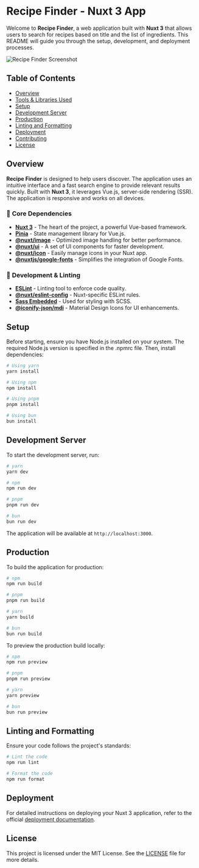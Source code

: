 # Recipe Finder - Nuxt 3 App

Welcome to **Recipe Finder**, a web application built with **Nuxt 3** that allows users to search for recipes based on title and the list of ingredients. This README will guide you through the setup, development, and deployment processes.

![Recipe Finder Screenshot](public/home.png)

## Table of Contents

- [Overview](#overview)
- [Tools & Libraries Used](#tools--libraries-used)
- [Setup](#setup)
- [Development Server](#development-server)
- [Production](#production)
- [Linting and Formatting](#linting-and-formatting)
- [Deployment](#deployment)
- [Contributing](#contributing)
- [License](#license)

## Overview

**Recipe Finder** is designed to help users discover. The application uses an intuitive interface and a fast search engine to provide relevant results quickly. Built with **Nuxt 3**, it leverages Vue.js, server-side rendering (SSR). The application is responsive and works on all devices.

### 🔹 **Core Dependencies**

- [**Nuxt 3**](https://nuxt.com/) - The heart of the project, a powerful Vue-based framework.
- [**Pinia**](https://pinia.vuejs.org/) - State management library for Vue.js.
- [**@nuxt/image**](https://image.nuxt.com/) - Optimized image handling for better performance.
- [**@nuxt/ui**](https://ui.nuxt.com/) - A set of UI components for faster development.
- [**@nuxt/icon**](https://icon.nuxt.com/) - Easily manage icons in your Nuxt app.
- [**@nuxtjs/google-fonts**](https://google-fonts.nuxtjs.org/) - Simplifies the integration of Google Fonts.

### 🔹 **Development & Linting**

- [**ESLint**](https://eslint.org/) - Linting tool to enforce code quality.
- [**@nuxt/eslint-config**](https://github.com/nuxt/eslint-config) - Nuxt-specific ESLint rules.
- [**Sass Embedded**](https://sass-lang.com/) - Used for styling with SCSS.
- [**@iconify-json/mdi**](https://iconify.design/) - Material Design Icons for UI enhancements.

## Setup

Before starting, ensure you have Node.js installed on your system. The required Node.js version is specified in the .npmrc file. Then, install dependencies:

```bash
# Using yarn
yarn install

# Using npm
npm install

# Using pnpm
pnpm install

# Using bun
bun install
```

## Development Server

To start the development server, run:

```bash
# yarn
yarn dev

# npm
npm run dev

# pnpm
pnpm run dev

# bun
bun run dev
```

The application will be available at `http://localhost:3000`.

## Production

To build the application for production:

```bash
# npm
npm run build

# pnpm
pnpm run build

# yarn
yarn build

# bun
bun run build
```

To preview the production build locally:

```bash
# npm
npm run preview

# pnpm
pnpm run preview

# yarn
yarn preview

# bun
bun run preview
```

## Linting and Formatting

Ensure your code follows the project's standards:

```bash
# Lint the code
npm run lint

# Format the code
npm run format
```

## Deployment

For detailed instructions on deploying your Nuxt 3 application, refer to the official [deployment documentation](https://nuxt.com/docs/getting-started/deployment).

## License

This project is licensed under the MIT License. See the [LICENSE](LICENSE) file for more details.
